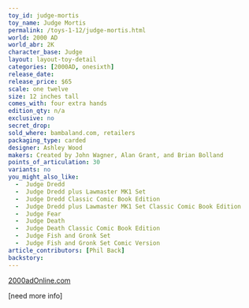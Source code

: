 ```yaml
---
toy_id: judge-mortis
toy_name: Judge Mortis
permalink: /toys-1-12/judge-mortis.html
world: 2000 AD
world_abr: 2K
character_base: Judge
layout: layout-toy-detail
categories: [2000AD, onesixth]
release_date: 
release_price: $65
scale: one twelve
size: 12 inches tall
comes_with: four extra hands
edition_qty: n/a
exclusive: no
secret_drop:
sold_where: bambaland.com, retailers
packaging_type: carded
designer: Ashley Wood
makers: Created by John Wagner, Alan Grant, and Brian Bolland
points_of_articulation: 30
variants: no
you_might_also_like:
  -  Judge Dredd
  -  Judge Dredd plus Lawmaster MK1 Set
  -  Judge Dredd Classic Comic Book Edition
  -  Judge Dredd plus Lawmaster MK1 Set Classic Comic Book Edition
  -  Judge Fear 
  -  Judge Death
  -  Judge Death Classic Comic Book Edition
  -  Judge Fish and Gronk Set
  -  Judge Fish and Gronk Set Comic Version 
article_contributors: [Phil Back]
backstory:
---
```

[2000adOnline.com](http://www.2000adOnline.com)

[need more info]